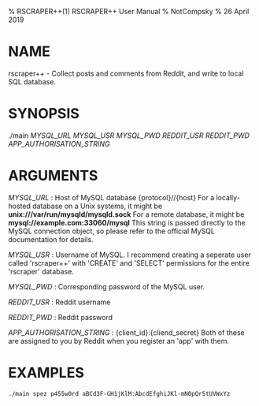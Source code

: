 % RSCRAPER++(1) RSCRAPER++ User Manual
% NotCompsky
% 26 April 2019

# NAME

rscraper++ - Collect posts and comments from Reddit, and write to local SQL database.

# SYNOPSIS
./main *MYSQL_URL* *MYSQL_USR* *MYSQL_PWD* *REDDIT_USR* *REDDIT_PWD* *APP_AUTHORISATION_STRING*

# ARGUMENTS
*MYSQL_URL*
:   Host of MySQL database
    {protocol}//{host}
    For a locally-hosted database on a Unix systems, it might be **unix:///var/run/mysqld/mysqld.sock**
    For a remote database, it might be **mysql://example.com:33060/mysql**
    This string is passed directly to the MySQL connection object, so please refer to the official MySQL documentation for details.

*MYSQL_USR*
:   Username of MySQL. I recommend creating a seperate user called 'rscraper++' with 'CREATE' and 'SELECT' permissions for the entire 'rscraper' database.

*MYSQL_PWD*
:   Corresponding password of the MySQL user.

*REDDIT_USR*
:   Reddit username

*REDDIT_PWD*
:   Reddit password

*APP_AUTHORISATION_STRING*
:   {client_id}:{cliend_secret}
    Both of these are assigned to you by Reddit when you register an 'app' with them.

# EXAMPLES
    ./main spez p455w0rd aBCd3F-GH1jKlM:AbcdEfghiJKl-mN0pQr5tUVWxYz
